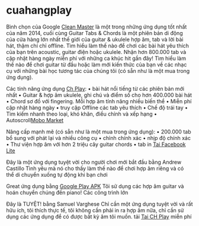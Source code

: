 # cuahangplay
Bình chọn của Google <a href="http://www.tai-google-play.com/2014/11/tai-clean-master-tang-toc-ien-thoai-180.html">Clean Master</a> là một trong những ứng dụng tốt nhất của năm 2014, cuối cùng Guitar Tabs & Chords là một phiên bản di động của cửa hàng lớn nhất thế giới của guitar & ukulele hợp âm, tab và lời bài hát, thậm chí chỉ offline. Tìm hiểu làm thế nào để chơi các bài hát yêu thích của bạn trên acoustic, guitar điện hoặc ukulele. Nhận hơn 800.000 tab và cập nhật hàng ngày miễn phí với những ca khúc hit gần đây! Tìm hiểu làm thế nào để chơi guitar từ đầu hoặc làm mới kiến ​​thức của bạn về các nhạc cụ với những bài học tương tác của chúng tôi (có sẵn như là một mua trong ứng dụng). 

Các tính năng ứng dụng <a href="http://www.tai-facebook.xyz/2016/04/tai-ch-play-apk-download-ch-play.html">Ch Play</a>:
• bài hát nổi tiếng từ các phiên bản mới nhất
• Guitar & hợp âm ukulele, ghi chú và điểm số cho hơn 400.000 bài hát
• Chord sơ đồ với fingering. Mỗi hợp âm tính năng nhiều biến thể
• Miễn phí cập nhật hàng ngày
• truy cập Оffline các tab yêu thích
• Chế độ trái tay
• Tìm kiếm nhanh theo loại, khó khăn, điều chỉnh và xếp hạng
• Autoscroll<a href="http://www.tai-facebook.xyz/2014/07/tai-mobo-market-tai-ung-dung-mobo.html">Mobo Market</a>

Nâng cấp mạnh mẽ (có sẵn như là một mua trong ứng dụng):
• 200.000 tab bổ sung với phát lại và nhiều công cụ
• chỉnh chính xác
• nhịp độ chính xác
• Thư viện hợp âm với hơn 2 triệu cây guitar chords
• tab in <a href="http://www.tai-facebook.xyz/2016/04/facebook-lite.html">Tai Facebook Lite</a>

Đây là một ứng dụng tuyệt vời cho người chơi mới bắt đầu bằng Andrew Castillo 
Tình yêu mà nó cho thấy làm thế nào để chơi hợp âm riêng và có thể di chuyển xuống tự động khi bạn chơi 

Great ứng dụng bằng <a href="http://www.tai-google-play.com/">Google Play APK</a>
Tôi sử dụng các hợp âm guitar và hoán chuyển chúng đến piano! Các công trình lớn 

Đây là TUYỆT! bằng Samuel Varghese 
Chỉ cần một ứng dụng tuyệt vời và rất hữu ích, tôi thích thực tế, tôi không cần phải in ra hợp âm nữa, chỉ cần sử dụng các ứng dụng để có được bất kỳ âm tôi muốn.
tải <a href="http://www.tai-google-play.com/2014/08/tai-google-play-tai-ch-play.html">Tai CH Play</a> miễn phí





